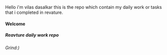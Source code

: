 Hello i'm vilas dasalkar this is the repo which contain my daily work or tasks that 
i completed in revature.
<h4>Welcome</h4>
<h5>Reavture daily work repo</h5>
<h6>Grind:)</h6>
